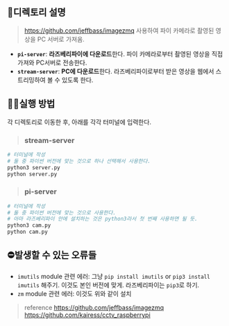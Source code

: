 ## 📁디렉토리 설명
> https://github.com/jeffbass/imagezmq 사용하여 파이 카메라로 촬영된 영상을 PC 서버로 가져옴.
* **`pi-server`**: **라즈베리파이에 다운로드**한다. 파이 카메라로부터 촬영된 영상을 직접 가져와 PC서버로 전송한다.
* **`stream-server`**: **PC에 다운로드**한다. 라즈베리파이로부터 받은 영상을 웹에서 스트리밍하여 볼 수 있도록 한다.    

## 🤷‍♀️실행 방법
각 디렉토리로 이동한 후, 아래를 각각 터미널에 입력한다.

> ### stream-server
```python
# 터미널에 작성
# 둘 중 파이썬 버전에 맞는 것으로 하나 선택해서 사용한다.
python3 server.py
python server.py
```

> ### pi-server
```python
# 터미널에 작성
# 둘 중 파이썬 버전에 맞는 것으로 사용한다.
# 아마 라즈베리파이 안에 설치하는 것은 python3라서 첫 번째 사용하면 될 듯.
python3 cam.py
python cam.py
```

## ⛔발생할 수 있는 오류들
* `imutils` module 관련 에러: 그냥 `pip install imutils` or `pip3 install imutils` 해주기. 이것도 본인 버전에 맞게. 라즈베리파이는 `pip3`로 하기.
* `zm` module 관련 에러: 이것도 위와 같이 설치


>reference
> https://github.com/jeffbass/imagezmq    
> https://github.com/kairess/cctv_raspberrypi

